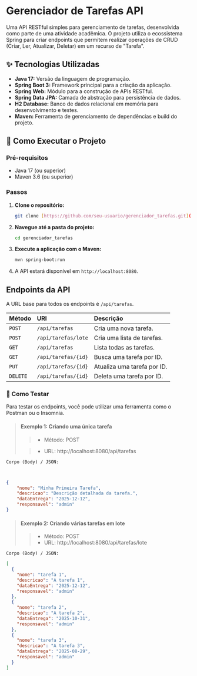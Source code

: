 # Gerenciador de Tarefas API

Uma API RESTful simples para gerenciamento de tarefas, desenvolvida como parte de uma atividade acadêmica. O projeto utiliza o ecossistema Spring para criar endpoints que permitem realizar operações de CRUD (Criar, Ler, Atualizar, Deletar) em um recurso de "Tarefa".

## ✨ Tecnologias Utilizadas

- **Java 17:** Versão da linguagem de programação.
- **Spring Boot 3:** Framework principal para a criação da aplicação.
- **Spring Web:** Módulo para a construção de APIs RESTful.
- **Spring Data JPA:** Camada de abstração para persistência de dados.
- **H2 Database:** Banco de dados relacional em memória para desenvolvimento e testes.
- **Maven:** Ferramenta de gerenciamento de dependências e build do projeto.

## 🚀 Como Executar o Projeto

### Pré-requisitos

- Java 17 (ou superior)
- Maven 3.6 (ou superior)

### Passos

1.  **Clone o repositório:**
    ```bash
    git clone [https://github.com/seu-usuario/gerenciador_tarefas.git](https://github.com/seu-usuario/gerenciador_tarefas.git)
    ```

2.  **Navegue até a pasta do projeto:**
    ```bash
    cd gerenciador_tarefas
    ```

3.  **Execute a aplicação com o Maven:**
    ```bash
    mvn spring-boot:run
    ```

4.  A API estará disponível em `http://localhost:8080`.

## Endpoints da API

A URL base para todos os endpoints é `/api/tarefas`.


| Método | URI                | Descrição                  |
| :----- | :----------------- | :------------------------- |
| `POST` | `/api/tarefas`                | Cria uma nova tarefa.       |
| `POST` | `/api/tarefas/lote`           | Cria uma lista de tarefas.  |
| `GET`  | `/api/tarefas`                | Lista todas as tarefas.     |
| `GET`  | `/api/tarefas/{id}`           | Busca uma tarefa por ID.    |
| `PUT`  | `/api/tarefas/{id}`           | Atualiza uma tarefa por ID. |
| `DELETE`| `/api/tarefas/{id}`          | Deleta uma tarefa por ID.   |


### 🧪 Como Testar
Para testar os endpoints, você pode utilizar uma ferramenta como o Postman ou o Insomnia.

> #### Exemplo 1: Criando uma única tarefa
>
>> - Método: POST
>
>> - URL: http://localhost:8080/api/tarefas

`Corpo (Body) / JSON:`
```json


{
    "nome": "Minha Primeira Tarefa",
    "descricao": "Descrição detalhada da tarefa.",
    "dataEntrega": "2025-12-12",
    "responsavel": "admin"
}
```

> #### Exemplo 2: Criando várias tarefas em lote
>
>> - Método: POST
>> - URL: http://localhost:8080/api/tarefas/lote

`Corpo (Body) / JSON:`
```json
[
  {
    "nome": "tarefa 1",
    "descricao": "A tarefa 1",
    "dataEntrega": "2025-12-12",
    "responsavel": "admin"
  },
  {
    "nome": "tarefa 2",
    "descricao": "A tarefa 2",
    "dataEntrega": "2025-10-31",
    "responsavel": "admin"
  },
  {
    "nome": "tarefa 3",
    "descricao": "A tarefa 3",
    "dataEntrega": "2025-08-29",
    "responsavel": "admin"
  }
]
